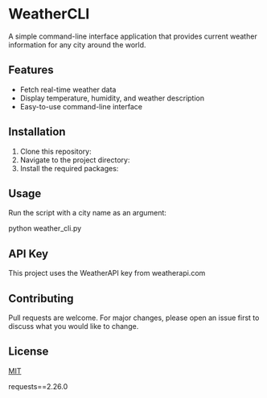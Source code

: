 # WeatherCLI

A simple command-line interface application that provides current weather information for any city around the world.

## Features

- Fetch real-time weather data
- Display temperature, humidity, and weather description
- Easy-to-use command-line interface

## Installation

1. Clone this repository:
2. Navigate to the project directory:
3. Install the required packages:

## Usage

Run the script with a city name as an argument:

python weather_cli.py <cityname>

## API Key

This project uses the WeatherAPI key from weatherapi.com

## Contributing

Pull requests are welcome. For major changes, please open an issue first to discuss what you would like to change.

## License

[MIT](https://choosealicense.com/licenses/mit/)

requests==2.26.0
